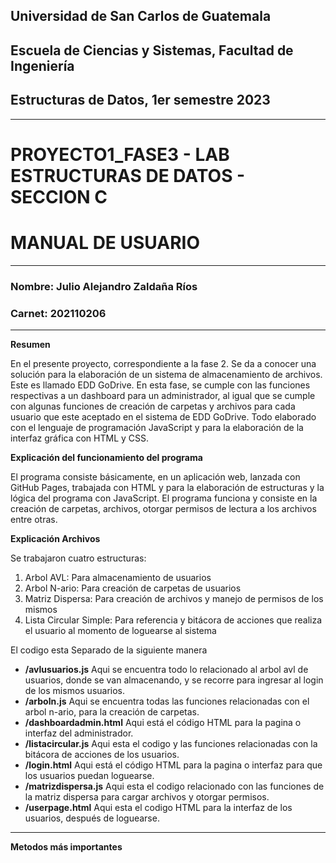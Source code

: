 ## Universidad de San Carlos de Guatemala
## Escuela de Ciencias y Sistemas, Facultad de Ingeniería
## Estructuras de Datos, 1er semestre 2023
-----
# PROYECTO1_FASE3 - LAB ESTRUCTURAS DE DATOS - SECCION C
# MANUAL DE USUARIO
-----
### Nombre: Julio Alejandro Zaldaña Ríos
### Carnet: 202110206
-----

**Resumen**

En el presente proyecto, correspondiente a la fase 2. Se da a conocer una solución para la elaboración de un sistema de almacenamiento de archivos. 
Este es llamado EDD GoDrive. En esta fase, se cumple con las funciones respectivas a un dashboard para un administrador, 
al igual que se cumple con algunas funciones de creación de carpetas y archivos para cada usuario que este aceptado en el sistema de EDD GoDrive. 
Todo elaborado con el lenguaje de programación JavaScript y para la elaboración de la interfaz gráfica con HTML y CSS. 

**Explicación del funcionamiento del programa**

El programa consiste básicamente, en un aplicación web, lanzada con GitHub Pages, trabajada con HTML y para la elaboración de estructuras y la lógica del programa con JavaScript.
El programa funciona y consiste en la creación de carpetas, archivos, otorgar permisos de lectura a los archivos entre otras.

**Explicación Archivos**

Se trabajaron cuatro estructuras:

1. Arbol AVL: Para almacenamiento de usuarios 
2. Arbol N-ario: Para creación de carpetas de usuarios
3. Matriz Dispersa: Para creación de archivos y manejo de permisos de los mismos
4. Lista Circular Simple: Para referencia y bitácora de acciones que realiza el usuario al momento de loguearse al sistema

El codigo esta Separado de la siguiente manera  
- __/avlusuarios.js__ Aqui se encuentra todo lo relacionado al arbol avl de usuarios, donde se van almacenando, y se recorre para ingresar al login de los mismos usuarios.
- __/arboln.js__ Aqui se encuentra todas las funciones relacionadas con el arbol n-ario, para la creación de carpetas.
- __/dashboardadmin.html__ Aqui está el código HTML para la pagina o interfaz del administrador.
- __/listacircular.js__  Aqui esta el codigo y las funciones relacionadas con la bitácora de acciones de los usuarios.
- __/login.html__ Aqui está el código HTML para la pagina o interfaz para que los usuarios puedan loguearse.
- __/matrizdispersa.js__ Aqui esta el codigo relacionado con las funciones de la matriz dispersa para cargar archivos y otorgar permisos.
- __/userpage.html__ Aqui esta el codigo HTML para la interfaz de los usuarios, después de loguearse.

-----

**Metodos más importantes**



